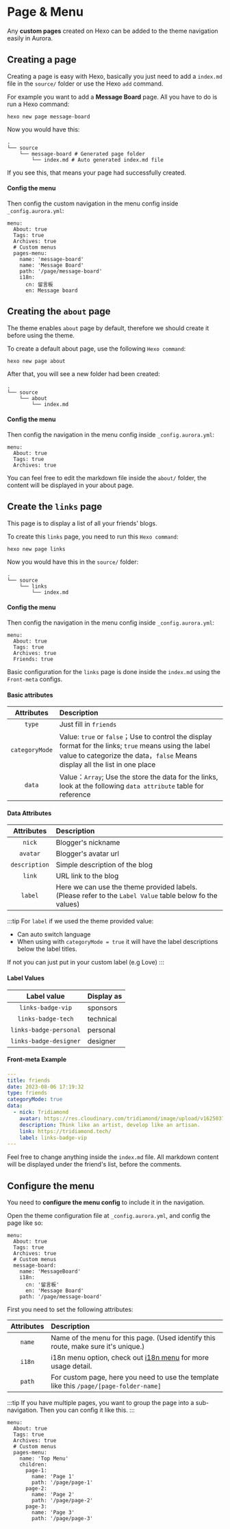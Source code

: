 # Page & Menu

Any **custom pages** created on Hexo can be added to the theme navigation easily in Aurora.

## Creating a page

Creating a page is easy with Hexo, basically you just need to add a `index.md` file in the `source/` folder or use the Hexo `add` command.

For example you want to add a **Message Board** page. All you have to do is run a Hexo command:

```shell:no-line-numbers
hexo new page message-board
```

Now you would have this:

```shell{3-4}:no-line-numbers
.
└── source
    └── message-board # Generated page folder
        └── index.md # Auto generated index.md file
```

If you see this, that means your page had successfully created.

#### Config the menu

Then config the custom navigation in the menu config inside `_config.aurora.yml`:

```yaml{6-12}:no-line-numbers
menu:
  About: true
  Tags: true
  Archives: true
  # Custom menus
  pages-menu:
    name: 'message-board'
    name: 'Message Board'
    path: '/page/message-board'
    i18n:
      cn: 留言板
      en: Message board
```

## Creating the `about` page

The theme enables `about` page by default, therefore we should create it before using the theme.

To create a default about page, use the following `Hexo command`:

```shell:no-line-numbers
hexo new page about
```

After that, you will see a new folder had been created:

```shell:no-line-numbers
.
└── source
    └── about
        └── index.md
```

#### Config the menu

Then config the navigation in the menu config inside `_config.aurora.yml`:

```yaml{2}:no-line-numbers
menu:
  About: true
  Tags: true
  Archives: true
```

You can feel free to edit the markdown file inside the `about/` folder, the content will be displayed in your about page.

## Create the `links` page

This page is to display a list of all your friends' blogs.

To create this `links` page, you need to run this `Hexo command`:

```shell:no-line-numbers
hexo new page links
```

Now you would have this in the `source/` folder:

```shell:no-line-numbers
.
└── source
    └── links
        └── index.md
```

#### Config the menu

Then config the navigation in the menu config inside `_config.aurora.yml`:

```yaml{5}:no-line-numbers
menu:
  About: true
  Tags: true
  Archives: true
  Friends: true
```

Basic configuration for the `links` page is done inside the `index.md` using the `Front-meta` configs.

#### Basic attributes

|   Attributes   | Description                                                                                                                                                                           |
| :------------: | :------------------------------------------------------------------------------------------------------------------------------------------------------------------------------------ |
|     `type`     | Just fill in `friends`                                                                                                                                                                |
| `categoryMode` | Value: `true` or `false`；Use to control the display format for the links; `true` means using the label value to categorize the data，`false` Means display all the list in one place |
|     `data`     | Value：`Array`; Use the store the data for the links, look at the following `data attribute` table for reference                                                                      |

#### Data Attributes

|  Attributes   | Description                                                                                              |
| :-----------: | :------------------------------------------------------------------------------------------------------- |
|    `nick`     | Blogger's nickname                                                                                       |
|   `avatar`    | Blogger's avatar url                                                                                     |
| `description` | Simple description of the blog                                                                           |
|    `link`     | URL link to the blog                                                                                     |
|    `label`    | Here we can use the theme provided labels. (Please refer to the `Label Value` table below fo the values) |

:::tip
For `label` if we used the theme provided value:

- Can auto switch language
- When using with `categoryMode = true` it will have the label descriptions below the label titles.

If not you can just put in your custom label (e.g Love)
:::

#### Label Values

|      Label value       | Display as |
| :--------------------: | :--------- |
|   `links-badge-vip`    | sponsors   |
|   `links-badge-tech`   | technical  |
| `links-badge-personal` | personal   |
| `links-badge-designer` | designer   |

#### Front-meta Example

```yaml
---
title: friends
date: 2023-08-06 17:19:32
type: friends
categoryMode: true
data:
  - nick: Tridiamond
    avatar: https://res.cloudinary.com/tridiamond/image/upload/v1625037705/ObsidianestLogo-hex_hecqbw.png
    description: Think like an artist, develop like an artisan.
    link: https://tridiamond.tech/
    label: links-badge-vip
---
```

Feel free to change anything inside the `index.md` file. All markdown content will be displayed under the friend's list, before the comments.

## Configure the menu

You need to **configure the menu config** to include it in the navigation.

Open the theme configuration file at `_config.aurora.yml`, and config the page like so:

```yaml{6-11}:no-line-numbers
menu:
  About: true
  Tags: true
  Archives: true
  # Custom menus
  message-board:
    name: 'MessageBoard'
    i18n:
      cn: '留言板'
      en: 'Message Board'
    path: '/page/message-board'
```

First you need to set the following attributes:

| Attributes | Description                                                                                |
| :--------: | :----------------------------------------------------------------------------------------- |
|   `name`   | Name of the menu for this page. (Used identify this route, make sure it's unique.)         |
|   `i18n`   | i18n menu option, check out [i18n menu](/guide/menu.html#i18n-menu) for more usage detail. |
|   `path`   | For custom page, here you need to use the template like this `/page/[page-folder-name]`    |

:::tip
If you have multiple pages, you want to group the page into a sub-navigation. Then you can config it like this.
:::

```yaml{6-17}:no-line-numbers
menu:
  About: true
  Tags: true
  Archives: true
  # Custom menus
  pages-menu:
    name: 'Top Menu'
    children:
      page-1:
        name: 'Page 1'
        path: '/page/page-1'
      page-2:
        name: 'Page 2'
        path: '/page/page-2'
      page-3:
        name: 'Page 3'
        path: '/page/page-3'
```
